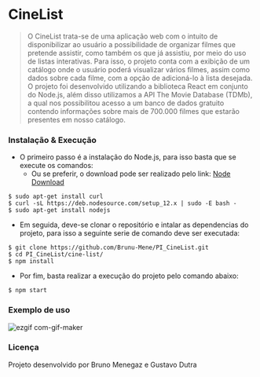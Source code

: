 # CineList


> O CineList trata-se de uma aplicação web com o intuito de disponibilizar ao usuário a possibilidade de organizar filmes que pretende assistir, como também os que já assistiu, por meio do uso de listas interativas. Para isso, o projeto conta com a exibição de um catálogo onde o usuário poderá visualizar vários filmes, assim como dados sobre cada filme, com a opção de adicioná-lo à lista desejada. O projeto foi desenvolvido utilizando a biblioteca React em conjunto do Node.js, além disso utilizamos a API The Movie Database (TDMb), a qual nos possibilitou acesso a um banco de dados gratuito contendo informações sobre mais de 700.000 filmes que estarão presentes em nosso catálogo.

### Instalação & Execução

- O primeiro passo é a instalação do Node.js, para isso basta que se execute os comandos:
  - Ou se preferir, o download pode ser realizado pelo link: [Node Download](https://nodejs.org/en/download/)
```
$ sudo apt-get install curl
$ curl -sL https://deb.nodesource.com/setup_12.x | sudo -E bash -
$ sudo apt-get install nodejs
```
- Em seguida, deve-se clonar o repositório e intalar as dependencias do projeto, para isso a seguinte serie de comando deve ser executada:
```
$ git clone https://github.com/Brunu-Mene/PI_CineList.git
$ cd PI_CineList/cine-list/
$ npm install
```
- Por fim, basta realizar a execução do projeto pelo comando abaixo:
```
$ npm start
```

### Exemplo de uso
  ![ezgif com-gif-maker](https://user-images.githubusercontent.com/76237652/184460819-acc133c5-4c89-4b57-9da5-24e9379b9c01.gif)

### Licença

Projeto desenvolvido por Bruno Menegaz e Gustavo Dutra
